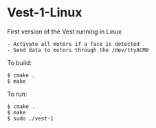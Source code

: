 # Vest-1-Linux

First version of the Vest running in Linux

    - Activate all motors if a face is detected
    - Send data to motors through the /dev/ttyACM0
    
To build:
```
$ cmake .
$ make
```
To run:
```
$ cmake .
$ make
$ sudo ./vest-1
```
